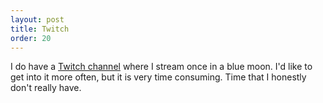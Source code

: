 ```yaml
---
layout: post
title: Twitch
order: 20
---
```

I do have a [Twitch channel](http://twitch.tv/padpalon) where I stream once in a
blue moon. I'd like to get into it more often, but it is very time consuming. Time that I
honestly don't really have.
